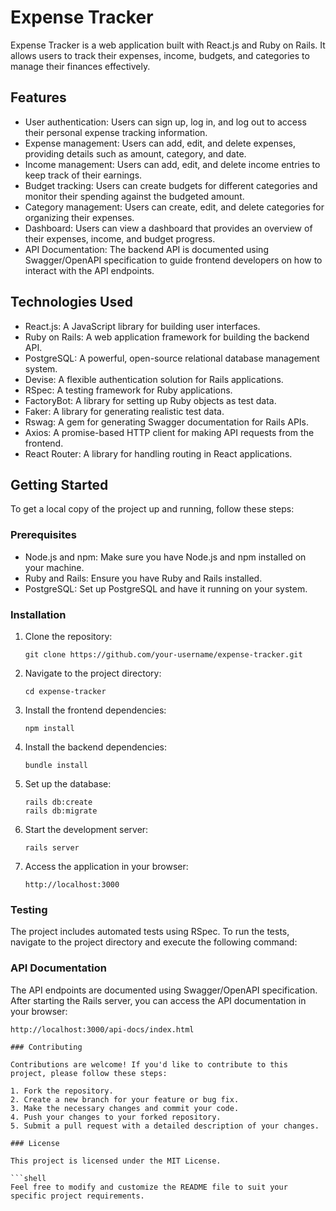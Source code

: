 # Expense Tracker

Expense Tracker is a web application built with React.js and Ruby on Rails. It allows users to track their expenses, income, budgets, and categories to manage their finances effectively.

## Features

- User authentication: Users can sign up, log in, and log out to access their personal expense tracking information.
- Expense management: Users can add, edit, and delete expenses, providing details such as amount, category, and date.
- Income management: Users can add, edit, and delete income entries to keep track of their earnings.
- Budget tracking: Users can create budgets for different categories and monitor their spending against the budgeted amount.
- Category management: Users can create, edit, and delete categories for organizing their expenses.
- Dashboard: Users can view a dashboard that provides an overview of their expenses, income, and budget progress.
- API Documentation: The backend API is documented using Swagger/OpenAPI specification to guide frontend developers on how to interact with the API endpoints.

## Technologies Used

- React.js: A JavaScript library for building user interfaces.
- Ruby on Rails: A web application framework for building the backend API.
- PostgreSQL: A powerful, open-source relational database management system.
- Devise: A flexible authentication solution for Rails applications.
- RSpec: A testing framework for Ruby applications.
- FactoryBot: A library for setting up Ruby objects as test data.
- Faker: A library for generating realistic test data.
- Rswag: A gem for generating Swagger documentation for Rails APIs.
- Axios: A promise-based HTTP client for making API requests from the frontend.
- React Router: A library for handling routing in React applications.

## Getting Started

To get a local copy of the project up and running, follow these steps:

### Prerequisites

- Node.js and npm: Make sure you have Node.js and npm installed on your machine.
- Ruby and Rails: Ensure you have Ruby and Rails installed.
- PostgreSQL: Set up PostgreSQL and have it running on your system.

### Installation

1. Clone the repository:

   ```shell
   git clone https://github.com/your-username/expense-tracker.git

2. Navigate to the project directory:

   ```shell
   cd expense-tracker

3. Install the frontend dependencies:

   ```shell
   npm install

4. Install the backend dependencies:

   ```shell
   bundle install

5. Set up the database:

   ```shell
   rails db:create
   rails db:migrate

6. Start the development server:

   ```shell
   rails server

7. Access the application in your browser:

   ```shell
   http://localhost:3000

### Testing

The project includes automated tests using RSpec. 
To run the tests, navigate to the project directory and execute the following command:

   
### API Documentation

The API endpoints are documented using Swagger/OpenAPI specification. After starting the Rails server, you can access the API documentation in your browser:

   ```shell
   http://localhost:3000/api-docs/index.html

### Contributing

Contributions are welcome! If you'd like to contribute to this project, please follow these steps:

1. Fork the repository.
2. Create a new branch for your feature or bug fix.
3. Make the necessary changes and commit your code.
4. Push your changes to your forked repository.
5. Submit a pull request with a detailed description of your changes.

### License

This project is licensed under the MIT License.

   ```shell
   Feel free to modify and customize the README file to suit your specific project requirements.
